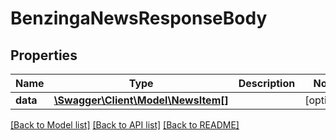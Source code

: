 # BenzingaNewsResponseBody

## Properties
Name | Type | Description | Notes
------------ | ------------- | ------------- | -------------
**data** | [**\Swagger\Client\Model\NewsItem[]**](NewsItem.md) |  | [optional] 

[[Back to Model list]](../../README.md#documentation-for-models) [[Back to API list]](../../README.md#documentation-for-api-endpoints) [[Back to README]](../../README.md)

